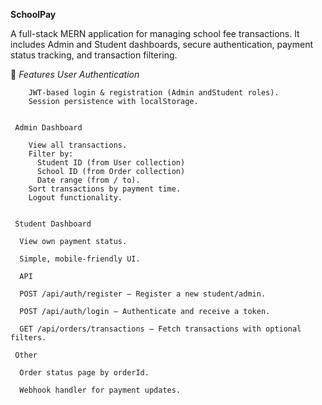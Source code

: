 **SchoolPay**

A full-stack MERN application for managing school fee transactions.
It includes Admin and Student dashboards, secure authentication, payment status tracking, and transaction filtering.


🚀 *Features*
      *User Authentication*

        JWT-based login & registration (Admin andStudent roles).
        Session persistence with localStorage.


     Admin Dashboard

        View all transactions.
        Filter by:
          Student ID (from User collection)
          School ID (from Order collection)
          Date range (from / to).
        Sort transactions by payment time.
        Logout functionality. 


     Student Dashboard

      View own payment status.

      Simple, mobile-friendly UI.

      API

      POST /api/auth/register – Register a new student/admin.

      POST /api/auth/login – Authenticate and receive a token.

      GET /api/orders/transactions – Fetch transactions with optional filters.

     Other

      Order status page by orderId.

      Webhook handler for payment updates.    








      
